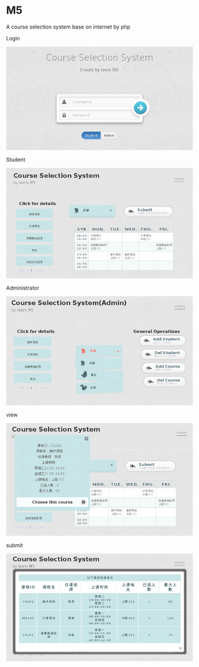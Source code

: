 M5
==

A course selection system base on internet by php

Login 

![image](https://github.com/minority1728645/M5/blob/master/screenshots/login.png)

Student

![image](https://github.com/minority1728645/M5/blob/master/screenshots/student.png)

Administrator

![image](https://github.com/minority1728645/M5/blob/master/screenshots/admin.png)

view

![image](https://github.com/minority1728645/M5/blob/master/screenshots/view.png)

submit

![image](https://github.com/minority1728645/M5/blob/master/screenshots/submit.png)
